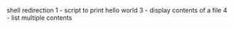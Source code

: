shell redirection
1 - script to print hello world
3 - display contents of a file
4 - list multiple contents
